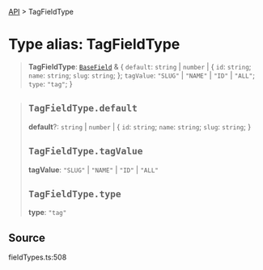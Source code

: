 [API](../index.md) > TagFieldType

# Type alias: TagFieldType

> **TagFieldType**: [`BaseField`](type-alias.BaseField.md) & \{
  `default`: `string` \| `number` \| \{
    `id`: `string`;
    `name`: `string`;
    `slug`: `string`;
  };
  `tagValue`: `"SLUG"` \| `"NAME"` \| `"ID"` \| `"ALL"`;
  `type`: `"tag"`;
 }

> ## `TagFieldType.default`
>
> **default**?: `string` \| `number` \| \{
> `id`: `string`;
> `name`: `string`;
> `slug`: `string`;
> }
>
> ## `TagFieldType.tagValue`
>
> **tagValue**: `"SLUG"` \| `"NAME"` \| `"ID"` \| `"ALL"`
>
> ## `TagFieldType.type`
>
> **type**: `"tag"`
>
>

## Source

fieldTypes.ts:508
